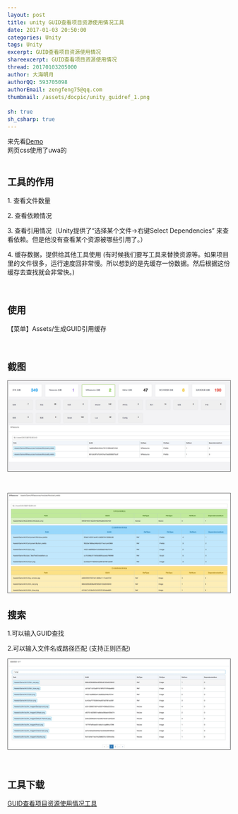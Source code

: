 ```yaml
---
layout: post
title: unity GUID查看项目资源使用情况工具
date: 2017-01-03 20:50:00
categories: Unity
tags: Unity
excerpt: GUID查看项目资源使用情况
shareexcerpt: GUID查看项目资源使用情况
thread: 20170103205000
author: 大海明月
authorQQ: 593705098
authorEmail: zengfeng75@qq.com
thumbnail: /assets/docpic/unity_guidref_1.png

sh: true
sh_csharp: true
---
```

<div>
来先看<a href="/assets/demos/GUIDRef/index.html" target="_blank">Demo</a> <br>
网页css使用了uwa的
</div>

<br>

<h2 class="nav1">工具的作用 </h2>

<p>1. 查看文件数量 </p>
<p>2. 查看依赖情况 </p>
<p>3. 查看引用情况（Unity提供了“选择某个文件->右键Select Dependencies” 来查看依赖。但是他没有查看某个资源被哪些引用了。）</p>
<p>4. 缓存数据，提供给其他工具使用 (有时候我们要写工具来替换资源等。如果项目里的文件很多，运行速度回非常慢。所以想到的是先缓存一份数据。然后根据这份缓存去查找就会非常快。) </p>

<br>


<h2 class="nav1">使用 </h2>
<p>【菜单】Assets/生成GUID引用缓存</p>
<br>

<h2 class="nav1">截图 </h2>
<p><img src="/assets/docpic/unity_guidref_1.png" style="border: solid 1px #666;" /></p>

<br>
<p><img src="/assets/docpic/unity_guidref_2.png" style="border: solid 1px #666;" /></p>

<h2 class="nav1">搜索 </h2>
<p>1.可以输入GUID查找</p>
<p>2.可以输入文件名或路径匹配 (支持正则匹配)</p>
<p></p>
<p><img src="/assets/docpic/unity_guidref_3.png" style="border: solid 1px #666;" /></p>



<br>
<h2 class="nav1">工具下载 </h2>
<p><a href="/assets/down/ihaiu.GUIDRef.unitypackage" target="_blank" >GUID查看项目资源使用情况工具</a></p>


<br>
<br>
<br>



